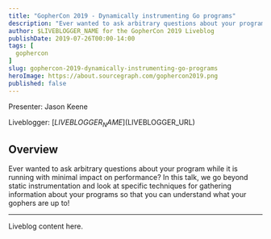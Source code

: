 ```yaml
---
title: "GopherCon 2019 - Dynamically instrumenting Go programs"
description: "Ever wanted to ask arbitrary questions about your program while it is running with minimal impact on performance? In this talk, we go beyond static instrumentation and look at specific techniques for gathering information about your programs so that you can understand what your gophers are up to!"
author: $LIVEBLOGGER_NAME for the GopherCon 2019 Liveblog
publishDate: 2019-07-26T00:00-14:00
tags: [
  gophercon
]
slug: gophercon-2019-dynamically-instrumenting-go-programs
heroImage: https://about.sourcegraph.com/gophercon2019.png
published: false
---
```


Presenter: Jason Keene

Liveblogger: [$LIVEBLOGGER_NAME]($LIVEBLOGGER_URL)

## Overview

Ever wanted to ask arbitrary questions about your program while it is running with minimal impact on performance? In this talk, we go beyond static instrumentation and look at specific techniques for gathering information about your programs so that you can understand what your gophers are up to!

---

Liveblog content here.
